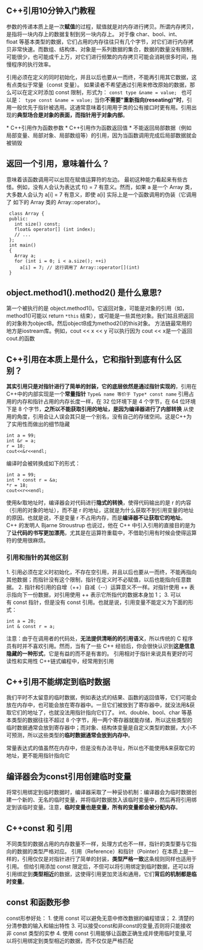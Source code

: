 ## C++引用10分钟入门教程

参数的传递本质上是一次**赋值**的过程，赋值就是对内存进行拷贝。所谓内存拷贝，是指将一块内存上的数据复制到另一块内存上。
对于像 char、bool、int、float 等基本类型的数据，它们占用的内存往往只有几个字节，对它们进行内存拷贝非常快速。而数组、结构体、对象是一系列数据的集合，数据的数量没有限制，可能很少，也可能成千上万，对它们进行频繁的内存拷贝可能会消耗很多时间，拖慢程序的执行效率。


引用必须在定义的同时初始化，并且以后也要从一而终，不能再引用其它数据，这有点类似于常量（const 变量）。
如果读者不希望通过引用来修改原始的数据，那么可以在定义时添加 const 限制，形式为：
`const type &name = value;`   也可以是：  `type const &name = value;`
当你**不需要"重新指向(reseating)"时**，引用一般优先于指针被选用。这通常意味着引用用于类的公有接口时更有用。引用出现的**典型场合是对象的表面，而指针用于对象内部**。

* C++引用作为函数参数
* C++引用作为函数返回值
* 不能返回局部数据（例如局部变量、局部对象、局部数组等）的引用，因为当函数调用完成后局部数据就会被销毁


## 返回一个引用，意味着什么？
意味着该函数调用可以出现在赋值运算符的左边。
最初这种能力看起来有些古怪。例如，没有人会认为表达式 f() = 7 有意义。然而，如果 a 是一个 Array 类，大多数人会认为 a[i] = 7 有意义，即使 a[i] 实际上是一个函数调用的伪装（它调用了 如下的 Array 类的 Array::operator[](int)）。
```
 class Array {
 public:
   int size() const;
   float& operator[] (int index);
   // ...
 };
 int main()
 {
   Array a;
   for (int i = 0; i < a.size(); ++i)
     a[i] = 7; // 这行调用了 Array::operator[](int)
 }
```
## object.method1().method2() 是什么意思? 
第一个被执行的是 object.method1()。它返回对象，可能是对象的引用（如，method1()可能以 return `*this` 结束），或可能是一些其他对象。我们姑且把返回的对象称为objectB。然后objectB成为method2()的this对象。
方法链最常用的地方是iostream库。例如，cout << x << y 可以执行因为 cout << x是一个返回cout.的函数


## C++引用在本质上是什么，它和指针到底有什么区别？
**其实引用只是对指针进行了简单的封装，它的底层依然是通过指针实现的**，引用在C++中的内部实现是一个**常量指针**
`Type& name 等价于 Type* const name`
引用占用的内存和指针占用的内存长度一样，在 32 位环境下是 4 个字节，在 64 位环境下是 8 个字节，**之所以不能获取引用的地址，是因为编译器进行了内部转换**
从使用的角度，引用会让人误会其只是一个别名，没有自己的存储空间。这是C++为了实用性而做出的细节隐藏

```
int a = 99;
int &r = a;
r = 18;
cout<<&r<<endl;
```
编译时会被转换成如下的形式：
```
int a = 99;
int * const r = &a;
*r = 18;
cout<<r<<endl;
```
使用&r取地址时，编译器会对代码进行**隐式的转换**，使得代码输出的是 r 的内容（引用的对象的地址），而不是 r 的地址，这就是为什么获取不到引用变量的地址的原因。也就是说，不是变量 r 不占用内存，而是**编译器不让获取它的地址**。
C++ 的发明人 Bjarne Stroustrup 也说过，他在 C++ 中引入引用的直接目的是为了**让代码的书写更加漂亮**，尤其是在运算符重载中，不借助引用有时候会使得运算符的使用很麻烦。


### 引用和指针的其他区别
1. 引用必须在定义时初始化，不存在空引用，并且以后也要从一而终，不能再指向其他数据；而指针没有这个限制，指针在定义时不必赋值，以后也能指向任意数据。
2. 指针和引用的自增（++）自减（--）运算意义不一样。对指针使用 ++ 表示指向下一份数据，对引用使用 ++ 表示它所指代的数据本身加 1；
3. 可以有 const 指针，但是没有 const 引用。也就是说，引用变量不能定义为下面的形式：
```
int a = 20;
int & const r = a;
```

注意：由于在调用者的代码处，**无法提供清晰的的引用语义**，所以传统的 C 程序员有时并不喜欢引用。然而，当有了一些 C++ 经验后，你会很快认识到**这是信息隐藏的一种形式**，它是有益的而不是有害的。
引用相对于指针来说具有更好的可读性和实用性
C++链式编程中，经常用到引用


## C++引用不能绑定到临时数据
我们平时不太留意的临时数据，例如表达式的结果、函数的返回值等，它们可能会放在内存中，也可能会放在寄存器中。一旦它们被放到了寄存器中，就没法用&获取它们的地址了，也就没法用指针指向它们了。
int、double、bool、char 等基本类型的数据往往不超过 8 个字节，用一两个寄存器就能存储，所以这些类型的临时数据通常会放到寄存器中；而对象、结构体变量是自定义类型的数据，大小不可预测，所以这些类型的**临时数据通常会放到内存中**。

常量表达式的值虽然在内存中，但是没有办法寻址，所以也不能使用&来获取它的地址，更不能用指针指向它


## 编译器会为const引用创建临时变量
将常引用绑定到临时数据时，编译器采取了一种妥协机制：编译器会为临时数据创建一个新的、无名的临时变量，并将临时数据放入该临时变量中，然后再将引用绑定到该临时变量。注意，**临时变量也是变量，所有的变量都会被分配内存**。

## C++const 和 引用
不同类型的数据占用的内存数量不一样，处理方式也不一样，指针的类型要与它指向的数据的类型严格对应。
引用（Reference）和指针（Pointer）在本质上是一样的，引用仅仅是对指针进行了简单的封装，**类型严格一致**这条规则同样也适用于引用。
但给引用添加 const 限定后，不但可以将引用绑定到临时数据，还可以将引用绑定到**类型相近**的数据，这使得引用更加灵活和通用，它们**背后的机制都是临时变量**。

## const 和函数形参
const形参好处：
1. 使用 const 可以避免无意中修改数据的编程错误；
2. 清楚的分清参数的输入和输出特性
3. 可以接受const和非const的变量,否则将只能接收非 const 类型的实参
4. 使用 const 引用能够让函数正确生成并使用临时变量,可以将引用绑定到类型相近的数据，而不仅仅是严格匹配